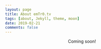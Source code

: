 ```yaml
---
layout: page
title: About emTr0.tv
tags: [about, Jekyll, theme, moon]
date: 2019-02-21
comments: false
---
```

    
<center>Coming soon!</center>
